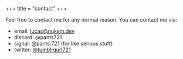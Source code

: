 +++
title = "contact"
+++

Feel free to contact me for any normal reason. You can contact me via:

- email: [lucas@nukem.dev](mailto:lucas@nukem.dev)
- discord: @pants721
- signal: @pants.721 (for like serious stuff)
- twitter: [@tumblrgurl721](https://twitter.com/tumblrgurl721)
